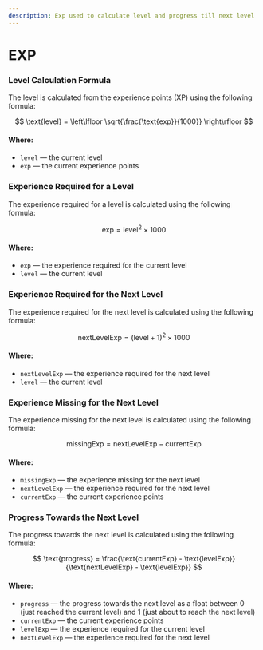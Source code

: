 ```yaml
---
description: Exp used to calculate level and progress till next level
---
```


# EXP

### Level Calculation Formula

&#x20;The level is calculated from the experience points (XP) using the following formula:

$$
\text{level} = \left\lfloor \sqrt{\frac{\text{exp}}{1000}} \right\rfloor
$$

#### Where:

* `level` — the current level&#x20;
* `exp` — the current experience points

### Experience Required for a Level&#x20;

The experience required for a level is calculated using the following formula:

$$
\text{exp} = \text{level}^2 \times 1000
$$

#### Where:

* `exp` — the experience required for the current level&#x20;
* `level` — the current level

### Experience Required for the Next Level

The experience required for the next level is calculated using the following formula:

$$
\text{nextLevelExp} = (\text{level} + 1)^2 \times 1000
$$



#### Where:

* `nextLevelExp` — the experience required for the next level&#x20;
* `level` — the current level

### Experience Missing for the Next Level

The experience missing for the next level is calculated using the following formula:

$$
\text{missingExp} = \text{nextLevelExp} - \text{currentExp}
$$

#### Where:

* `missingExp` — the experience missing for the next level&#x20;
* `nextLevelExp` — the experience required for the next level&#x20;
* `currentExp` — the current experience points

### Progress Towards the Next Level

The progress towards the next level is calculated using the following formula:

$$
\text{progress} = \frac{\text{currentExp} - \text{levelExp}}{\text{nextLevelExp} - \text{levelExp}}
$$

#### Where:

* `progress` — the progress towards the next level as a float between 0 (just reached the current level) and 1 (just about to reach the next level)&#x20;
* `currentExp` — the current experience points&#x20;
* `levelExp` — the experience required for the current level&#x20;
* `nextLevelExp` — the experience required for the next level

